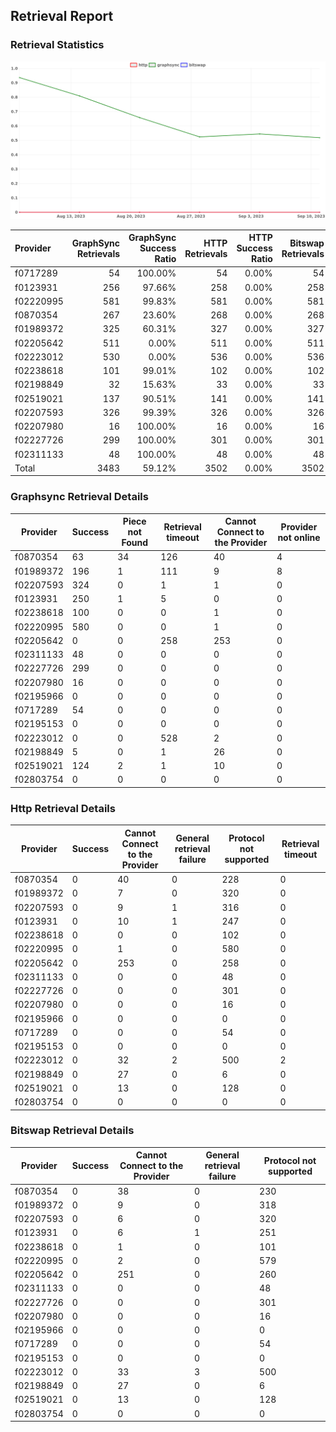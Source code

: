 ## Retrieval Report
### Retrieval Statistics
<img src="https://raw.githubusercontent.com/data-preservation-programs/filplus-checker-assets/main/filecoin-project/filecoin-plus-large-datasets/issues/1782/1694487956313.png"/>

| Provider  | GraphSync Retrievals | GraphSync Success Ratio | HTTP Retrievals | HTTP Success Ratio | Bitswap Retrievals | Bitswap Success Ratio |
| :-------- | -------------------: | ----------------------: | --------------: | -----------------: | -----------------: | --------------------: |
| f0717289  |                   54 |                 100.00% |              54 |              0.00% |                 54 |                 0.00% |
| f0123931  |                  256 |                  97.66% |             258 |              0.00% |                258 |                 0.00% |
| f02220995 |                  581 |                  99.83% |             581 |              0.00% |                581 |                 0.00% |
| f0870354  |                  267 |                  23.60% |             268 |              0.00% |                268 |                 0.00% |
| f01989372 |                  325 |                  60.31% |             327 |              0.00% |                327 |                 0.00% |
| f02205642 |                  511 |                   0.00% |             511 |              0.00% |                511 |                 0.00% |
| f02223012 |                  530 |                   0.00% |             536 |              0.00% |                536 |                 0.00% |
| f02238618 |                  101 |                  99.01% |             102 |              0.00% |                102 |                 0.00% |
| f02198849 |                   32 |                  15.63% |              33 |              0.00% |                 33 |                 0.00% |
| f02519021 |                  137 |                  90.51% |             141 |              0.00% |                141 |                 0.00% |
| f02207593 |                  326 |                  99.39% |             326 |              0.00% |                326 |                 0.00% |
| f02207980 |                   16 |                 100.00% |              16 |              0.00% |                 16 |                 0.00% |
| f02227726 |                  299 |                 100.00% |             301 |              0.00% |                301 |                 0.00% |
| f02311133 |                   48 |                 100.00% |              48 |              0.00% |                 48 |                 0.00% |
| Total     |                 3483 |                  59.12% |            3502 |              0.00% |               3502 |                 0.00% |

### Graphsync Retrieval Details
| Provider  | Success | Piece not Found | Retrieval timeout | Cannot Connect to the Provider | Provider not online |
| --------- | ------- | --------------- | ----------------- | ------------------------------ | ------------------- |
| f0870354  | 63      | 34              | 126               | 40                             | 4                   |
| f01989372 | 196     | 1               | 111               | 9                              | 8                   |
| f02207593 | 324     | 0               | 1                 | 1                              | 0                   |
| f0123931  | 250     | 1               | 5                 | 0                              | 0                   |
| f02238618 | 100     | 0               | 0                 | 1                              | 0                   |
| f02220995 | 580     | 0               | 0                 | 1                              | 0                   |
| f02205642 | 0       | 0               | 258               | 253                            | 0                   |
| f02311133 | 48      | 0               | 0                 | 0                              | 0                   |
| f02227726 | 299     | 0               | 0                 | 0                              | 0                   |
| f02207980 | 16      | 0               | 0                 | 0                              | 0                   |
| f02195966 | 0       | 0               | 0                 | 0                              | 0                   |
| f0717289  | 54      | 0               | 0                 | 0                              | 0                   |
| f02195153 | 0       | 0               | 0                 | 0                              | 0                   |
| f02223012 | 0       | 0               | 528               | 2                              | 0                   |
| f02198849 | 5       | 0               | 1                 | 26                             | 0                   |
| f02519021 | 124     | 2               | 1                 | 10                             | 0                   |
| f02803754 | 0       | 0               | 0                 | 0                              | 0                   |

### Http Retrieval Details
| Provider  | Success | Cannot Connect to the Provider | General retrieval failure | Protocol not supported | Retrieval timeout |
| --------- | ------- | ------------------------------ | ------------------------- | ---------------------- | ----------------- |
| f0870354  | 0       | 40                             | 0                         | 228                    | 0                 |
| f01989372 | 0       | 7                              | 0                         | 320                    | 0                 |
| f02207593 | 0       | 9                              | 1                         | 316                    | 0                 |
| f0123931  | 0       | 10                             | 1                         | 247                    | 0                 |
| f02238618 | 0       | 0                              | 0                         | 102                    | 0                 |
| f02220995 | 0       | 1                              | 0                         | 580                    | 0                 |
| f02205642 | 0       | 253                            | 0                         | 258                    | 0                 |
| f02311133 | 0       | 0                              | 0                         | 48                     | 0                 |
| f02227726 | 0       | 0                              | 0                         | 301                    | 0                 |
| f02207980 | 0       | 0                              | 0                         | 16                     | 0                 |
| f02195966 | 0       | 0                              | 0                         | 0                      | 0                 |
| f0717289  | 0       | 0                              | 0                         | 54                     | 0                 |
| f02195153 | 0       | 0                              | 0                         | 0                      | 0                 |
| f02223012 | 0       | 32                             | 2                         | 500                    | 2                 |
| f02198849 | 0       | 27                             | 0                         | 6                      | 0                 |
| f02519021 | 0       | 13                             | 0                         | 128                    | 0                 |
| f02803754 | 0       | 0                              | 0                         | 0                      | 0                 |

### Bitswap Retrieval Details
| Provider  | Success | Cannot Connect to the Provider | General retrieval failure | Protocol not supported |
| --------- | ------- | ------------------------------ | ------------------------- | ---------------------- |
| f0870354  | 0       | 38                             | 0                         | 230                    |
| f01989372 | 0       | 9                              | 0                         | 318                    |
| f02207593 | 0       | 6                              | 0                         | 320                    |
| f0123931  | 0       | 6                              | 1                         | 251                    |
| f02238618 | 0       | 1                              | 0                         | 101                    |
| f02220995 | 0       | 2                              | 0                         | 579                    |
| f02205642 | 0       | 251                            | 0                         | 260                    |
| f02311133 | 0       | 0                              | 0                         | 48                     |
| f02227726 | 0       | 0                              | 0                         | 301                    |
| f02207980 | 0       | 0                              | 0                         | 16                     |
| f02195966 | 0       | 0                              | 0                         | 0                      |
| f0717289  | 0       | 0                              | 0                         | 54                     |
| f02195153 | 0       | 0                              | 0                         | 0                      |
| f02223012 | 0       | 33                             | 3                         | 500                    |
| f02198849 | 0       | 27                             | 0                         | 6                      |
| f02519021 | 0       | 13                             | 0                         | 128                    |
| f02803754 | 0       | 0                              | 0                         | 0                      |
